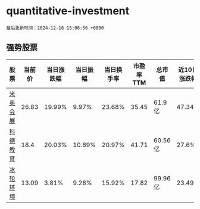 # quantitative-investment

`最后更新时间：2024-12-16 15:08:56 +0800`

## 强势股票

|股票|当前价|当日涨跌幅|当日振幅|当日换手率|市盈率TTM|总市值|近10日涨跌幅|
|----|----|----|----|----|----|----|----|
|[米奥会展](https://xueqiu.com/S/SZ300795)|26.83|19.99%|9.97%|23.68%|35.45|61.9亿|47.34%|
|[科德教育](https://xueqiu.com/S/SZ300192)|18.4|20.03%|10.89%|20.97%|41.71|60.56亿|27.6%|
|[冰轮环境](https://xueqiu.com/S/SZ000811)|13.09|3.81%|9.28%|15.92%|17.82|99.96亿|23.49%|
